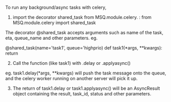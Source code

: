 To run any background/async tasks with celery,

1. import the decorator shared_task from MSQ.module.celery.
: from MSQ.module.celery import shared_task

The decorator @shared_task accepts arguments such as name of the task, eta, queue_name and other parameters.
eg.

@shared_task(name='task1', queue='highprio)
def task1(*args, **kwargs):
return 

2. Call the function (like task1) with .delay or .applyasync()

eg. task1.delay(*args, **kwargs) will push the task message onto the queue, and the celery worker running on another server will pick it up.

3. The return of task1.delay or task1.applyasync() will be an AsyncResult object containing the result, task_id, status and other parameters.

